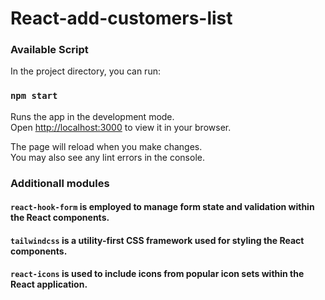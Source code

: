 
# React-add-customers-list

### Available Script

In the project directory, you can run:

### `npm start`

Runs the app in the development mode.\
Open [http://localhost:3000](http://localhost:3000) to view it in your browser.

The page will reload when you make changes.\
You may also see any lint errors in the console.

### Additionall modules

#### `react-hook-form` is employed to manage form state and validation within the React components.

#### `tailwindcss` is a utility-first CSS framework used for styling the React components.

#### `react-icons` is used to include icons from popular icon sets within the React application.
